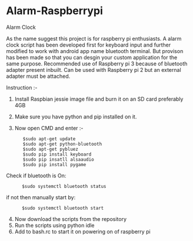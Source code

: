 # Alarm-Raspberrypi
Alarm Clock 

As the name suggest this project is for raspberry pi enthusiasts. A alarm clock script has been developed first for keyboard input and further modified to work with android app name bluetooth terminal. But provison has been made so that you can desgin your custom application for the same purpose. Recommended use of Raspberry pi 3 because of bluetooth adapter present inbuilt. Can be used with Raspberry pi 2 but an external adapter must be attached.

Instruction :-
1. Install Raspbian jessie image file and burn it on an SD card preferably 4GB
2. Make sure you have python and pip installed on it.
3. Now open CMD and enter :-

          $sudo apt-get update
          $sudo apt-get python-bluetooth
          $sudo apt-get pybluez
          $sudo pip install keyboard
          $sudo pip insatll alsaaudio
          $sudo pip install pygame
       
  Check if bluetooth is On:
  
          $sudo systemctl bluetooth status
          
  if not then manually start by:
  
          $sudo systemctl bluetooth start
 4. Now download the scripts from the repository
 5. Run the scripts using python idle
 6. Add to bash.rc to start it on powering on of raspberry pi
